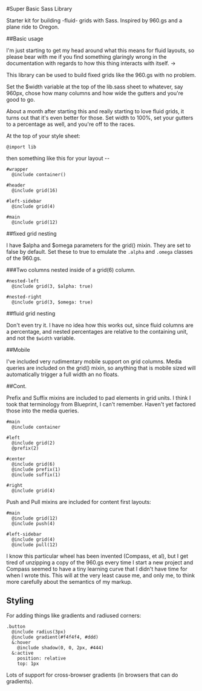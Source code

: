 #Super Basic Sass Library


Starter kit for building -fluid- grids with Sass.  Inspired by 960.gs and a plane ride to Oregon.

##Basic usage

I'm just starting to get my head around what this means for fluid layouts, so please bear with me if you find something glaringly wrong in the documentation with regards to how this thing interacts with itself. ->

This library can be used to build fixed grids like the 960.gs with no problem.  

Set the $width variable at the top of the lib.sass sheet to whatever, say 960px, chose how many columns and how wide the gutters and you're good to go.  

About a month after starting this and really starting to love fluid grids, it turns out that it's even better for those.  Set width to 100%, set your gutters to a percentage as well, and you're off to the races.

At the top of your style sheet:

    @import lib

then something like this for your layout --

    #wrapper
      @include container()
        
    #header
      @include grid(16)
        
    #left-sidebar
      @include grid(4)
        
    #main
      @include grid(12)
        
##fixed grid nesting

I have $alpha and $omega parameters for the grid() mixin.  They are set to false by default.  Set these to true to emulate the `.alpha` and `.omega` classes of the 960.gs.

###Two columns nested inside of a grid(6) column.

    #nested-left
      @include grid(3, $alpha: true)
      
    #nested-right
      @include grid(3, $omega: true)
      
##fluid grid nesting

Don't even try it.  I have no idea how this works out, since fluid columns are a percentage, and nested percentages are relative to the containing unit, and not the `$width` variable.

##Mobile

I've included very rudimentary mobile support on grid columns.  Media queries are included on the grid() mixin, so anything that is mobile sized will automatically trigger a full width an no floats.  

##Cont.

Prefix and Suffix mixins are included to pad elements in grid units.  I think I took that terminology from Blueprint, I can't remember.  Haven't yet factored those into the media queries.

    #main
      @include container
      
    #left
      @include grid(2)
      @prefix(2)
    
    #center
      @include grid(6)
      @include prefix(1)
      @include suffix(1)
      
    #right
      @include grid(4)


Push and Pull mixins are included for content first layouts:

    #main
      @include grid(12)
      @include push(4)
        
    #left-sidebar
      @include grid(4)
      @include pull(12)
        
I know this particular wheel has been invented (Compass, et al), but I get tired of unzipping a copy of the 960.gs every time I start a new project and Compass seemed to have a tiny learning curve that I didn't have time for when I wrote this.  This will at the very least cause me, and only me, to think more carefully about the semantics of my markup.

Styling
-------

For adding things like gradients and radiused corners:

    .button
      @include radius(3px)
      @include gradient(#f4f4f4, #ddd)
      &:hover
        @include shadow(0, 0, 2px, #444)
      &:active
        position: relative
        top: 1px
        

Lots of support for cross-browser gradients (in browsers that can do gradients).